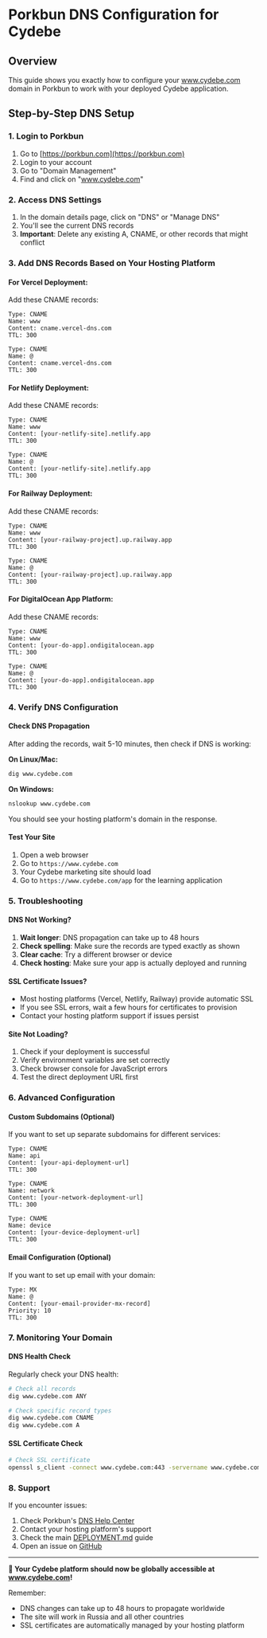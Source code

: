 # Porkbun DNS Configuration for Cydebe

## Overview
This guide shows you exactly how to configure your www.cydebe.com domain in Porkbun to work with your deployed Cydebe application.

## Step-by-Step DNS Setup

### 1. Login to Porkbun
1. Go to [https://porkbun.com](https://porkbun.com)
2. Login to your account
3. Go to "Domain Management"
4. Find and click on "www.cydebe.com"

### 2. Access DNS Settings
1. In the domain details page, click on "DNS" or "Manage DNS"
2. You'll see the current DNS records
3. **Important**: Delete any existing A, CNAME, or other records that might conflict

### 3. Add DNS Records Based on Your Hosting Platform

#### For Vercel Deployment:
Add these CNAME records:
```
Type: CNAME
Name: www
Content: cname.vercel-dns.com
TTL: 300

Type: CNAME
Name: @
Content: cname.vercel-dns.com
TTL: 300
```

#### For Netlify Deployment:
Add these CNAME records:
```
Type: CNAME
Name: www
Content: [your-netlify-site].netlify.app
TTL: 300

Type: CNAME
Name: @
Content: [your-netlify-site].netlify.app
TTL: 300
```

#### For Railway Deployment:
Add these CNAME records:
```
Type: CNAME
Name: www
Content: [your-railway-project].up.railway.app
TTL: 300

Type: CNAME
Name: @
Content: [your-railway-project].up.railway.app
TTL: 300
```

#### For DigitalOcean App Platform:
Add these CNAME records:
```
Type: CNAME
Name: www
Content: [your-do-app].ondigitalocean.app
TTL: 300

Type: CNAME
Name: @
Content: [your-do-app].ondigitalocean.app
TTL: 300
```

### 4. Verify DNS Configuration

#### Check DNS Propagation
After adding the records, wait 5-10 minutes, then check if DNS is working:

**On Linux/Mac:**
```bash
dig www.cydebe.com
```

**On Windows:**
```cmd
nslookup www.cydebe.com
```

You should see your hosting platform's domain in the response.

#### Test Your Site
1. Open a web browser
2. Go to `https://www.cydebe.com`
3. Your Cydebe marketing site should load
4. Go to `https://www.cydebe.com/app` for the learning application

### 5. Troubleshooting

#### DNS Not Working?
1. **Wait longer**: DNS propagation can take up to 48 hours
2. **Check spelling**: Make sure the records are typed exactly as shown
3. **Clear cache**: Try a different browser or device
4. **Check hosting**: Make sure your app is actually deployed and running

#### SSL Certificate Issues?
- Most hosting platforms (Vercel, Netlify, Railway) provide automatic SSL
- If you see SSL errors, wait a few hours for certificates to provision
- Contact your hosting platform support if issues persist

#### Site Not Loading?
1. Check if your deployment is successful
2. Verify environment variables are set correctly
3. Check browser console for JavaScript errors
4. Test the direct deployment URL first

### 6. Advanced Configuration

#### Custom Subdomains (Optional)
If you want to set up separate subdomains for different services:

```
Type: CNAME
Name: api
Content: [your-api-deployment-url]
TTL: 300

Type: CNAME
Name: network
Content: [your-network-deployment-url]
TTL: 300

Type: CNAME
Name: device
Content: [your-device-deployment-url]
TTL: 300
```

#### Email Configuration (Optional)
If you want to set up email with your domain:
```
Type: MX
Name: @
Content: [your-email-provider-mx-record]
Priority: 10
TTL: 300
```

### 7. Monitoring Your Domain

#### DNS Health Check
Regularly check your DNS health:
```bash
# Check all records
dig www.cydebe.com ANY

# Check specific record types
dig www.cydebe.com CNAME
dig www.cydebe.com A
```

#### SSL Certificate Check
```bash
# Check SSL certificate
openssl s_client -connect www.cydebe.com:443 -servername www.cydebe.com
```

### 8. Support

If you encounter issues:
1. Check Porkbun's [DNS Help Center](https://kb.porkbun.com/article/68-dns-records)
2. Contact your hosting platform's support
3. Check the main [DEPLOYMENT.md](DEPLOYMENT.md) guide
4. Open an issue on [GitHub](https://github.com/West-Industrial-LLC/cydebe/issues)

---

**🎉 Your Cydebe platform should now be globally accessible at www.cydebe.com!**

Remember:
- DNS changes can take up to 48 hours to propagate worldwide
- The site will work in Russia and all other countries
- SSL certificates are automatically managed by your hosting platform
